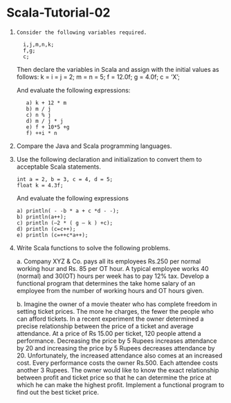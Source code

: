 # Scala-Tutorial-02

01) 	Consider the following variables required.

          i,j,m,n,k;
          f,g;
          c;
        
      Then declare the variables in Scala and assign with the initial values as follows:
          k = i = j = 2;
          m = n = 5;
	        f = 12.0f;
	        g = 4.0f;
	        c = ‘X’;
          
      And evaluate the following expressions:

           a) k + 12 * m	
           b) m / j
           c) n % j
           d) m / j * j
           e) f + 10*5 +g
           f) ++i * n

          
02)   Compare the Java and Scala programming languages.

03)   Use the following declaration and initialization to convert them to acceptable Scala statements. 

          int a = 2, b = 3, c = 4, d = 5;
          float k = 4.3f;

      And evaluate the following expressions

          a) println( - -b * a + c *d - -);
          b) println(a++);
          c) println (–2 * ( g – k ) +c);
          d) println (c=c++);
          e) println (c=++c*a++);
          
04)  Write Scala functions to solve the following problems. 

        a.	 Company XYZ & Co. pays all its employees Rs.250 per normal working hour and Rs. 85 per OT hour. A typical employee works 40 (normal) and 30(OT) hours per week has to pay 12% tax. Develop a functional program that determines the take home salary of an employee from the number of working hours and OT hours given.

        b. Imagine the owner of a movie theater who has complete freedom in setting ticket prices. The more he charges, the fewer the people who can afford tickets. In a recent experiment the owner determined a precise relationship between the price of a ticket and average attendance.  At a price of Rs 15.00 per ticket, 120 people attend a performance. Decreasing the price by  5 Rupees increases attendance by 20 and increasing the price by  5 Rupees decreases attendance by 20. Unfortunately, the increased attendance also comes at an increased cost. Every performance costs the owner Rs.500. Each attendee costs another 3 Rupees. The owner would like to know the exact relationship between profit and ticket price so that he can determine the price at which he can make the highest profit. Implement a functional program to find out the best ticket price.
 

